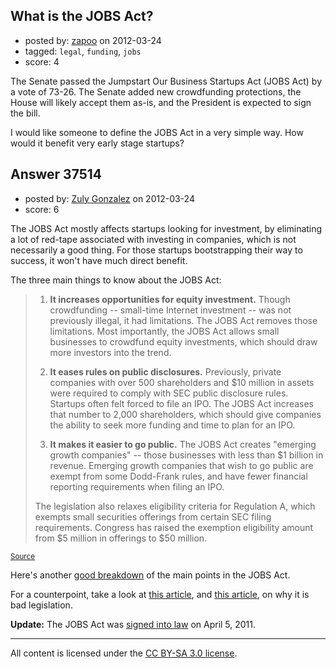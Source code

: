 ## What is the JOBS Act?

- posted by: [zapoo](https://stackexchange.com/users/-1/17081-zapoo) on 2012-03-24
- tagged: `legal`, `funding`, `jobs`
- score: 4

The Senate passed the Jumpstart Our Business Startups Act (JOBS Act) by a vote of 73-26. The Senate added new crowdfunding protections, the House will likely accept them as-is, and the President is expected to sign the bill.


I would like someone to define the JOBS Act in a very simple way. How would it benefit very early stage startups?


## Answer 37514

- posted by: [Zuly Gonzalez](https://stackexchange.com/users/-1/2692-zuly-gonzalez) on 2012-03-24
- score: 6

<p>The JOBS Act mostly affects startups looking for investment, by eliminating a lot of red-tape associated with investing in companies, which is not necessarily a good thing. For those startups bootstrapping their way to success, it won't have much direct benefit.</p>

<p>The three main things to know about the JOBS Act:</p>

<blockquote>
  <ol>
  <li><p><strong>It increases opportunities for equity investment.</strong> Though crowdfunding -- small-time Internet investment -- was not previously illegal, it had limitations. The JOBS Act removes those limitations. Most importantly, the JOBS Act allows small businesses to crowdfund equity investments, which should draw more investors into the trend.</p></li>
  <li><p><strong>It eases rules on public disclosures.</strong> Previously, private companies with over 500 shareholders and $10 million in assets were required to comply with SEC public disclosure rules. Startups often felt forced to file an IPO. The JOBS Act increases that number to 2,000 shareholders, which should give companies the ability to seek more funding and time to plan for an IPO.</p></li>
  <li><p><strong>It makes it easier to go public.</strong> The JOBS Act creates "emerging growth companies" -- those businesses with less than $1 billion in revenue. Emerging growth companies that wish to go public are exempt from some Dodd-Frank rules, and have fewer financial reporting requirements when filing an IPO.</p></li>
  </ol>
  
  <p>The legislation also relaxes eligibility criteria for Regulation A, which exempts small securities offerings from certain SEC filing requirements. Congress has raised the exemption eligibility amount from $5 million in offerings to $50 million.</p>
</blockquote>

<p><sup> <a href="http://www.reuters.com/article/2012/03/23/tagblogsfindlawcom2012-freeenterprise-idUS69829066820120323" rel="nofollow">Source</a> </sup></p>

<p>Here's another <a href="http://finance.fortune.cnn.com/2012/03/22/jobs-act-the-good-the-bad-the-irrelevant/" rel="nofollow">good breakdown</a> of the main points in the JOBS Act.</p>

<p>For a counterpoint, take a look at <a href="http://lawprofessors.typepad.com/securities/2012/03/senate-passes-jobs-act.html" rel="nofollow">this article</a>, and <a href="http://www.rollingstone.com/politics/blogs/taibblog/why-obamas-jobs-act-couldnt-suck-worse-20120409" rel="nofollow">this article</a>, on why it is bad legislation.</p>

<p><strong>Update:</strong> The JOBS Act was <a href="http://www.whitehouse.gov/the-press-office/2012/04/05/president-obama-sign-jumpstart-our-business-startups-jobs-act" rel="nofollow">signed into law</a> on April 5, 2011.</p>




---

All content is licensed under the [CC BY-SA 3.0 license](https://creativecommons.org/licenses/by-sa/3.0/).
